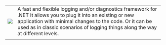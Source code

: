 |															     |						|
|----------------------------------------------------------------|----------------------|
|![](https://raw.github.com/ukoreh/dotnetlog/master/logo.png)    | A fast and flexible logging and/or diagnostics framework for .NET It allows you to plug it into an existing or new application with minimal changes to the code. Or it can be used as in classic scenarios of logging things along the way at different levels. |
|															     |						|
